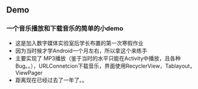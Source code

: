 ## Demo
### 一个音乐播放和下载音乐的简单的小demo
* 这是加入数字媒体实验室后学长布置的第一次寒假作业
* 因为当时候才学Android一个月左右，所以拿这个来练手
* 主要实现了 MP3播放（鉴于当时的水平只能在Activity中播放，且各种Bug。。），URLConnetcion下载音乐，界面使用RecyclerView，Tablayout，ViewPager
* 距离现在已经过去了一年了。。
